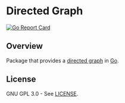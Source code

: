 Directed Graph
==============

[![Go Report Card](https://goreportcard.com/badge/github.com/GodsBoss/go-digraph)](https://goreportcard.com/report/github.com/GodsBoss/go-digraph)

Overview
--------

Package that provides a [directed graph](https://en.wikipedia.org/wiki/Directed_graph) in [Go](https://golang.org/).

License
-------

GNU GPL 3.0 - See [LICENSE](./LICENSE).
